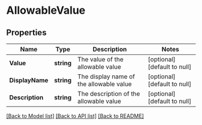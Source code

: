 # AllowableValue

## Properties
Name | Type | Description | Notes
------------ | ------------- | ------------- | -------------
**Value** | **string** | The value of the allowable value | [optional] [default to null]
**DisplayName** | **string** | The display name of the allowable value | [optional] [default to null]
**Description** | **string** | The description of the allowable value | [optional] [default to null]

[[Back to Model list]](../README.md#documentation-for-models) [[Back to API list]](../README.md#documentation-for-api-endpoints) [[Back to README]](../README.md)

